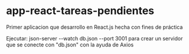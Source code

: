 # app-react-tareas-pendientes
Primer aplicacion que desarrollo en React.js hecha con fines de práctica

Ejecutar:
    json-server --watch db.json --port 3001
para crear un servidor que se conecte con "db.json" con la ayuda de Axios
